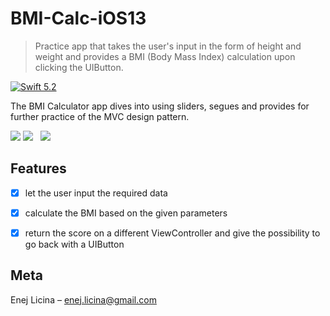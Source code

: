 # BMI-Calc-iOS13

> Practice app that takes the user's input in the form of height and weight and provides a BMI (Body Mass Index) calculation upon clicking the UIButton.

[![Swift 5.2][swift-image]][swift-url]

The BMI Calculator app dives into using sliders, segues and provides for further practice of the MVC design pattern.

![](header.png)
![](https://github.com/EnejL/Readme-images/blob/master/BMI-Calc-iOS13/Simulator%20Screen%20Shot%20-%20iPhone%2011%20Pro%20-%202020-04-20%20at%2021.20.26.png)&nbsp;&nbsp;
![](https://github.com/EnejL/Readme-images/blob/master/BMI-Calc-iOS13/Simulator%20Screen%20Shot%20-%20iPhone%2011%20Pro%20-%202020-04-20%20at%2021.20.31.png)


## Features

- [x] let the user input the required data
- [x] calculate the BMI based on the given parameters
- [x] return the score on a different ViewController and give the possibility to go back with a UIButton


## Meta

Enej Licina – enej.licina@gmail.com

[swift-image]:https://img.shields.io/badge/swift-5.2-orange.svg
[swift-url]: https://swift.org/
[license-image]: https://img.shields.io/badge/License-MIT-blue.svg
[license-url]: LICENSE
[travis-image]: https://img.shields.io/travis/dbader/node-datadog-metrics/master.svg?style=flat-square
[travis-url]: https://travis-ci.org/dbader/node-datadog-metrics
[codebeat-image]: https://codebeat.co/badges/c19b47ea-2f9d-45df-8458-b2d952fe9dad
[codebeat-url]: https://codebeat.co/projects/github-com-vsouza-awesomeios-com

